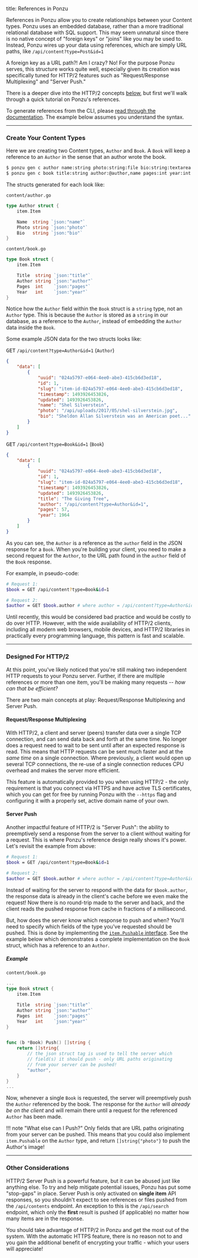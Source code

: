 title: References in Ponzu

References in Ponzu allow you to create relationships between your Content types.
Ponzu uses an embedded database, rather than a more traditional relational database 
with SQL support. This may seem unnatural since there is no native concept of
"foreign keys" or "joins" like you may be used to. Instead, Ponzu wires up your
data using references, which are simply URL paths, like `/api/content?type=Post&id=1`

A foreign key as a URL path?! Am I crazy? No! For the purpose Ponzu serves, 
this structure works quite well, especially given its creation was specifically 
tuned for HTTP/2 features such as "Request/Response Multiplexing" and "Server Push." 

There is a deeper dive into the HTTP/2 concepts [below](/References/Overview/#designed-for-http2), but first we'll walk through
a quick tutorial on Ponzu's references. 

To generate references from the CLI, please [read through the documentation](/CLI/Generating-References). 
The example below assumes you understand the syntax. 

---

### Create Your Content Types

Here we are creating two Content types, `Author` and `Book`. A `Book` will keep
a reference to an `Author` in the sense that an author wrote the book.

```bash
$ ponzu gen c author name:string photo:string:file bio:string:textarea
$ ponzu gen c book title:string author:@author,name pages:int year:int
```

The structs generated for each look like:

`content/author.go`
```go
type Author struct {
	item.Item

	Name  string `json:"name"`
	Photo string `json:"photo"`
	Bio   string `json:"bio"`
}
```

`content/book.go`
```go
type Book struct {
	item.Item

	Title  string `json:"title"`
	Author string `json:"author"`
	Pages  int    `json:"pages"`
	Year   int    `json:"year"`
}
```

Notice how the `Author` field within the `Book` struct is a `string` type, not
an `Author` type. This is because the `Author` is stored as a `string` in our
database, as a reference to the `Author`, instead of embedding the `Author` data 
inside the `Book`. 

Some example JSON data for the two structs looks like:

<kbd>GET</kbd> `/api/content?type=Author&id=1` (`Author`)
```json
{
    "data": [
        {
            "uuid": "024a5797-e064-4ee0-abe3-415cb6d3ed18",
            "id": 1,
            "slug": "item-id-024a5797-e064-4ee0-abe3-415cb6d3ed18",
            "timestamp": 1493926453826,
            "updated": 1493926453826,
            "name": "Shel Silverstein",
            "photo": "/api/uploads/2017/05/shel-silverstein.jpg",
            "bio": "Sheldon Allan Silverstein was an American poet..."
        }
    ]
}
```

<kbd>GET</kbd> `/api/content?type=Book&id=1` (`Book`)
```json
{
    "data": [
        {
            "uuid": "024a5797-e064-4ee0-abe3-415cb6d3ed18",
            "id": 1,
            "slug": "item-id-024a5797-e064-4ee0-abe3-415cb6d3ed18",
            "timestamp": 1493926453826,
            "updated": 1493926453826,
            "title": "The Giving Tree",
            "author": "/api/content?type=Author&id=1",
            "pages": 57,
            "year": 1964
        }
    ]
}
```

As you can see, the `Author` is a reference as the `author` field in the JSON
response for a `Book`. When you're building your client, you need to make a second
request for the `Author`, to the URL path found in the `author` field of the `Book`
response. 

For example, in pseudo-code: 
```bash
# Request 1: 
$book = GET /api/content?type=Book&id=1

# Request 2: 
$author = GET $book.author # where author = /api/content?type=Author&id=1
```

Until recently, this would be considered bad practice and would be costly to do
over HTTP. However, with the wide availability of HTTP/2 clients, including all
modern web browsers, mobile devices, and HTTP/2 libraries in practically every 
programming language, this pattern is fast and scalable. 

---

### Designed For HTTP/2

At this point, you've likely noticed that you're still making two independent 
HTTP requests to your Ponzu server. Further, if there are multiple references or more
than one item, you'll be making many requests -- _how can that be efficient?_ 

There are two main concepts at play: Request/Response Multiplexing and Server Push.

#### Request/Response Multiplexing

With HTTP/2, a client and server (peers) transfer data over a single TCP connection, 
and can send data back and forth at the same time. No longer does a request need
to wait to be sent until after an expected response is read. This means that HTTP 
requests can be sent much faster and at the _same time_ on a single connection. 
Where previously, a client would open up several TCP connections, the re-use of a 
single connection reduces CPU overhead and makes the server more efficient.

This feature is automatically provided to you when using HTTP/2 - the only 
requirement is that you connect via HTTPS and have active TLS certificates, which 
you can get for free by running Ponzu with the `--https` flag and configuring it 
with a properly set, active domain name of your own. 

#### Server Push

Another impactful feature of HTTP/2 is "Server Push": the ability to preemptively
send a response from the server to a client without waiting for a request. This
is where Ponzu's reference design really shows it's power. Let's revisit the
example from above:

```bash
# Request 1: 
$book = GET /api/content?type=Book&id=1

# Request 2: 
$author = GET $book.author # where author = /api/content?type=Author&id=1
```

Instead of waiting for the server to respond with the data for `$book.author`, 
the response data is already in the client's cache before we even make the request!
Now there is no round-trip made to the server and back, and the client reads the 
pushed response from cache in fractions of a millisecond. 

But, how does the server know which response to push and when? You'll need to 
specify which fields of the type you've requested should be pushed. This is done
by implementing the [`item.Pushable` interface](/Interfaces/Item#itempushable). 
See the example below which demonstrates a complete implementation on the `Book`
struct, which has a reference to an `Author`.

##### Example

`content/book.go`
```go
...
type Book struct {
	item.Item

	Title  string `json:"title"`
	Author string `json:"author"`
	Pages  int    `json:"pages"`
	Year   int    `json:"year"`
}


func (b *Book) Push() []string {
    return []string{
        // the json struct tag is used to tell the server which
        // field(s) it should push - only URL paths originating
        // from your server can be pushed!
        "author", 
    }
}
...
```

Now, whenever a single `Book` is requested, the server will preemptively push the
`Author` referenced by the book. The response for the `Author` will _already be
on the client_ and will remain there until a request for the referenced `Author` 
has been made.

!!! note "What else can I Push?"
    Only fields that are URL paths originating from your server can be pushed. 
    This means that you could also implement `item.Pushable` on the `Author`
    type, and return `[]string{"photo"}` to push the Author's image!

---

### Other Considerations

HTTP/2 Server Push is a powerful feature, but it can be abused just like anything
else. To try and help mitigate potential issues, Ponzu has put some "stop-gaps"
in place. Server Push is only activated on **single item** API responses, so you
shouldn't expect to see references or files pushed from the `/api/contents` endpoint.
An exception to this is the `/api/search` endpoint, which only the **first** 
result is pushed (if applicable) no matter how many items are in the response. 

You should take advantage of HTTP/2 in Ponzu and get the most out of the system. 
With the automatic HTTPS feature, there is no reason not to and you gain the 
additional benefit of encrypting your traffic - which your users will appreciate!
